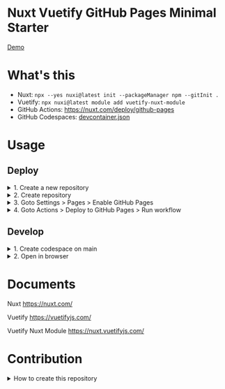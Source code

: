 # Nuxt Vuetify GitHub Pages Minimal Starter

[Demo](https://youtu.be/vrkbt1L4VJI)

# What's this

- Nuxt: `npx --yes nuxi@latest init --packageManager npm --gitInit .`
- Vuetify: `npx nuxi@latest module add vuetify-nuxt-module`
- GitHub Actions: https://nuxt.com/deploy/github-pages
- GitHub Codespaces: [devcontainer.json](.devcontainer/devcontainer.json)

# Usage

## Deploy

<details><summary>1. Create a new repository</summary>

![image](https://github.com/user-attachments/assets/8c55d303-c2f0-4ede-b83e-0f078fa49b98)
</details>

<details><summary>2. Create repository</summary>

![image](https://github.com/user-attachments/assets/24706f61-9e47-4783-b4e9-ddd80e0ba66f)
</details>

<details><summary>3. Goto Settings > Pages > Enable GitHub Pages</summary>

![image](https://github.com/user-attachments/assets/79abdc10-104f-4af2-aaa1-ef619d2c3545)
</details>

<details><summary>4. Goto Actions > Deploy to GitHub Pages > Run workflow</summary>

![image](https://github.com/user-attachments/assets/9c133641-b2b9-4cd2-a076-0f8f4613c175)
Published to `https://<username>.github.io/<repository>/`.
![image](https://github.com/user-attachments/assets/98211736-a675-4911-b7db-94800508ddfd)

If you are using a custom domain or `https://<username>.github.io/`, remove NUXT_APP_BASE_URL
https://github.com/GitHub30/nuxt-vuetify-github-pages-starter/blob/5e3a16a08970477912fe8d7684499041d6e3f461/.github/workflows/deploy.yml#L19-L22
</details>

## Develop

<details><summary>1. Create codespace on main</summary>

![image](https://github.com/user-attachments/assets/11c50783-cdf0-463e-9574-a805161beaa2)
</details>

<details><summary>2. Open in browser</summary>
  
![image](https://github.com/user-attachments/assets/1185559a-a202-4cd8-b482-d41983443ad5)
</details>

# Documents

Nuxt https://nuxt.com/

Vuetify https://vuetifyjs.com/

Vuetify Nuxt Module https://nuxt.vuetifyjs.com/

# Contribution

<details><summary>How to create this repository</summary>
  
```bash
npx --yes nuxi@latest init --packageManager npm --gitInit .
npx nuxi@latest module add vuetify-nuxt-module
# Add https://github.com/GitHub30/nuxt-vuetify-github-pages-starter/blob/main/.github/workflows/deploy.yml
# Add https://github.com/GitHub30/nuxt-vuetify-github-pages-starter/blob/main/.devcontainer/devcontainer.json
```

## License

[MIT](./LICENSE) - Made with 💚

Get started with Vuetify 3
https://vuetifyjs.com/en/getting-started/installation/#manual-setup

Deploy Nuxt to GitHub Pages
https://nuxt.com/deploy/github-pages
</details>
